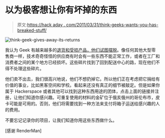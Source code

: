 # 以为极客想让你有坏掉的东西

> 原文:[https://hack aday . com/2011/03/31/think-geeks-wants-you-has-breaked-stuff/](https://hackaday.com/2011/03/31/think-geeks-wants-you-to-have-broken-stuff/)

![](../Images/e4dd954e6edbd4a7d55af331fde9627c.png "think-geek-gives-away-its-returns")

我认为 Geek 有越来越多的[退货和受损产品，他们试图摆脱](http://www.thinkgeek.com/blog/2011/03/take-these-broken-things.html)。像任何其他大型零售商一样，技术奇奇怪怪的供应商有时会有一些东西不能正常工作，或者在工厂和消费者之间的某个地方已经损坏。这些碎片找到了回到配送中心的路，现在他们不得不处理这些碎片。

他们卖不出去，我们很高兴地说，他们不想扔掉它。所以他们正在考虑把它捐给有价值的事业，比如黑客空间和学校。看起来还没有真正的细节被敲定。但是如果你属于 Hackerspace 或者其他可以找到这种东西用途的团体，点击上面的链接并注册，让他们知道你感兴趣。可重复使用的材料的金矿位于俄亥俄州的哥伦布市，皮卡可能是可用的。否则，他们将需要找到一种方法来支付将箱子运送给感兴趣的人的费用。

不要忘记记录你的项目，让我们知道你用这些东西做什么。

[感谢 RenderMan]